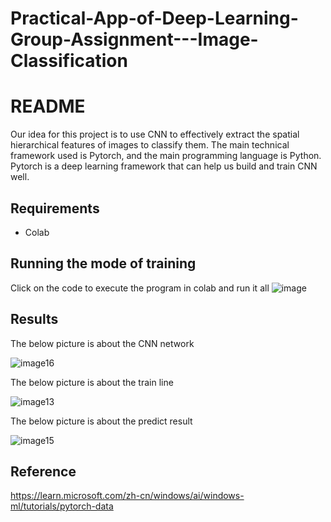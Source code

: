 # Practical-App-of-Deep-Learning-Group-Assignment---Image-Classification
# README
Our idea for this project is to use CNN to effectively extract the spatial hierarchical features of images to classify them. The main technical framework used is Pytorch, and the main programming language is Python. Pytorch is a deep learning framework that can help us build and train CNN well.

## Requirements

- Colab

## Running the mode of training

Click on the code to execute the program in colab and run it all
![image](https://github.com/user-attachments/assets/4c3858f1-ec30-4474-9e11-29600989efe5)

## Results

 The below picture is about the CNN network
 
![image16](https://github.com/user-attachments/assets/ced89a80-0b36-4ef8-80af-797c23939db1)

 The below picture is about the train line
 
 ![image13](https://github.com/user-attachments/assets/64f10423-7588-4ec1-bf60-ec9a860bfdd9)

 The below picture is about the predict result
 
 ![image15](https://github.com/user-attachments/assets/bc2a4087-d63b-47f2-ac1f-ae05b787e9c7)

## Reference

https://learn.microsoft.com/zh-cn/windows/ai/windows-ml/tutorials/pytorch-data
